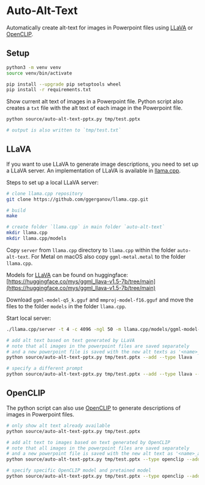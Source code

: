 # Auto-Alt-Text

Automatically create alt-text for images in Powerpoint files using [LLaVA](https://llava-vl.github.io) or [OpenCLIP](https://github.com/mlfoundations/open_clip).

## Setup

```sh
python3 -m venv venv
source venv/bin/activate

pip install --upgrade pip setuptools wheel
pip install -r requirements.txt
```

Show current alt text of images in a Powerpoint file. Python script also creates a `txt` file with the alt text of each image in the Powerpoint file.

```sh
python source/auto-alt-text-pptx.py tmp/test.pptx

# output is also written to `tmp/test.txt`
```

## LLaVA

If you want to use LLaVA to generate image descriptions, you need to set up a LLaVA server. An implementation of LLaVA is available in [llama.cpp](https://github.com/ggerganov/llama.cpp).

Steps to set up a local LLaVA server:

```sh
# clone llama.cpp repository
git clone https://github.com/ggerganov/llama.cpp.git

# build
make

# create folder `llama.cpp` in main folder `auto-alt-text`
mkdir llama.cpp
mkdir llama.cpp/models
```

Copy `server` from `llama.cpp` directory to `llama.cpp` within the folder `auto-alt-text`. For Metal on macOS also copy `ggml-metal.metal` to the folder `llama.cpp`.

Models for [LLaVA](https://llava-vl.github.io) can be found on huggingface: [https://huggingface.co/mys/ggml_llava-v1.5-7b/tree/main](https://huggingface.co/mys/ggml_llava-v1.5-7b/tree/main)

Download `ggml-model-q5_k.gguf` and `mmproj-model-f16.gguf` and move the files to the folder `models` in the folder `llama.cpp`.

Start local server:

```sh
./llama.cpp/server -t 4 -c 4096 -ngl 50 -m llama.cpp/models/ggml-model-q5_k.gguf --host 0.0.0.0 --port 8007 --mmproj llama.cpp/models/mmproj-model-f16.gguf
```

```sh
# add alt text based on text generated by LLaVA
# note that all images in the powerpoint files are saved separately 
# and a new powerpoint file is saved with the new alt texts as '<name>_alt_text.pptx'
python source/auto-alt-text-pptx.py tmp/test.pptx --add --type llava

# specify a different prompt
python source/auto-alt-text-pptx.py tmp/test.pptx --add --type llava --prompt "Describe in simple words using maximal 125 characters"
```

## OpenCLIP

The python script can also use [OpenCLIP](https://github.com/mlfoundations/open_clip) to generate descriptions of images in Powerpoint files.

```sh
# only show alt text already available
python source/auto-alt-text-pptx.py tmp/test.pptx

# add alt text to images based on text generated by OpenCLIP
# note that all images in the powerpoint files are saved separately 
# and a new powerpoint file is saved with the new alt text as '<name>_alt_text.pptx'
python source/auto-alt-text-pptx.py tmp/test.pptx --type openclip --add

# specify specific OpenCLIP model and pretained model
python source/auto-alt-text-pptx.py tmp/test.pptx --type openclip --add --model coca_ViT-L-14 --pretrained mscoco_finetuned_laion2B-s13B-b90k
```
